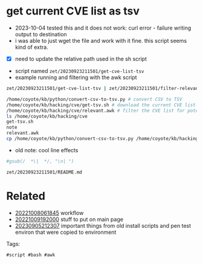# get current CVE list as tsv

- 2023-10-04 tested this and it does not work: curl error - failure writing output to destination
- i was able to just wget the file and work with it fine. this script seems kind of extra.
- [x] need to update the relative path used in the sh script
- script named `zet/20230923211501/get-cve-list-tsv`
- example running and filtering with the awk script
```bash
zet/20230923211501/get-cve-list-tsv | zet/20230923211501/filter-relevant-cve-items
```

```bash
/home/coyote/kb/python/convert-csv-to-tsv.py # convert CSV to TSV
/home/coyote/kb/hacking/cve/get-tsv.sh # download the current CVE list get as Tab Separated Values. everything in this cve directory is about this project.
/home/coyote/kb/hacking/cve/relevant.awk # filter the CVE list for potentially valid, relevant vulnerabilities
ls /home/coyote/kb/hacking/cve
get-tsv.sh
note
relevant.awk
cp /home/coyote/kb/python/convert-csv-to-tsv.py /home/coyote/kb/hacking/cve/get-tsv.sh /home/coyote/kb/hacking/cve/relevant.awk zet/20230923211501/
```

- old note: cool line effects
```awk
#gsub(/  *\|  */, "\n| ")
```

` zet/20230923211501/README.md `

# Related

- [20221008061845](/zet/20221008061845/README.md) workflow
- [20221009192000](/zet/20221009192000/README.md) stuff to put on main page
- [20230905212307](/zet/20230905212307/README.md) important things from old install scripts and pen test environ that were copied to environment

Tags:

    #script #bash #awk
